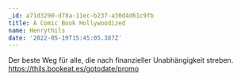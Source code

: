 ```yaml
---
_id: a71d3290-d78a-11ec-b237-a30d4d61c9fb
title: A Comic Book Hollywoodized
name: Henrythils
date: '2022-05-19T15:45:05.387Z'
---
```

Der beste Weg für alle, die nach finanzieller Unabhängigkeit streben. https://thils.bookeat.es/gotodate/promo
